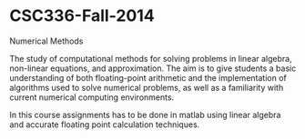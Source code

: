 # CSC336-Fall-2014
Numerical Methods

The study of computational methods for solving problems in linear algebra, non-linear equations, and approximation. The aim is to give students a basic understanding of both floating-point arithmetic and the implementation of algorithms used to solve numerical problems, as well as a familiarity with current numerical computing environments.

In this course assignments has to be done in matlab using linear algebra and accurate floating point calculation techniques.
